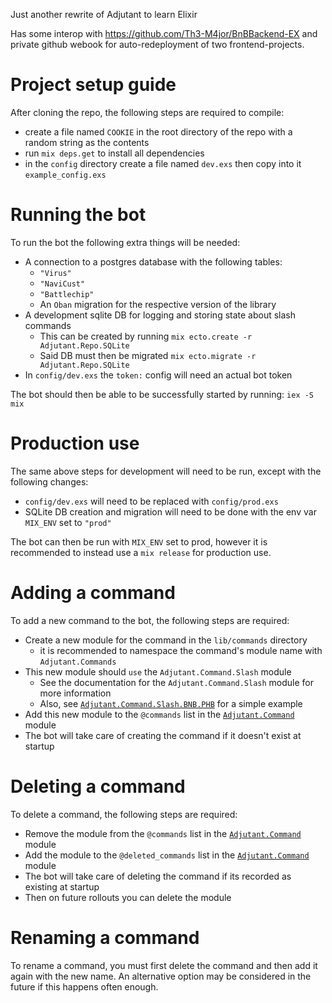 Just another rewrite of Adjutant to learn Elixir

Has some interop with https://github.com/Th3-M4jor/BnBBackend-EX and private github webook for auto-redeployment of two frontend-projects.

# Project setup guide
After cloning the repo, the following steps are required to compile:
- create a file named `COOKIE` in the root directory of the repo with a random string as the contents
- run `mix deps.get` to install all dependencies
- in the `config` directory create a file named `dev.exs` then copy into it `example_config.exs`


# Running the bot
To run the bot the following extra things will be needed:
- A connection to a postgres database with the following tables:
    - `"Virus"`
    - `"NaviCust"`
    - `"Battlechip"`
    - An `Oban` migration for the respective version of the library
- A development sqlite DB for logging and storing state about slash commands
  - This can be created by running `mix ecto.create -r Adjutant.Repo.SQLite`
  - Said DB must then be migrated `mix ecto.migrate -r Adjutant.Repo.SQLite`
- In `config/dev.exs` the `token:` config will need an actual bot token

The bot should then be able to be successfully started by running:
`iex -S mix`

# Production use
The same above steps for development will need to be run, except with the following changes:
- `config/dev.exs` will need to be replaced with `config/prod.exs`
- SQLite DB creation and migration will need to be done with the env var `MIX_ENV` set to `"prod"`

The bot can then be run with `MIX_ENV` set to prod, however it is recommended to instead use a `mix release` for production use.


# Adding a command
To add a new command to the bot, the following steps are required:
- Create a new module for the command in the `lib/commands` directory
  - it is recommended to namespace the command's module name with `Adjutant.Commands`
- This new module should `use` the `Adjutant.Command.Slash` module
  - See the documentation for the `Adjutant.Command.Slash` module for more information
  - Also, see [`Adjutant.Command.Slash.BNB.PHB`](lib/command/slash/bnb/phb.ex) for a simple example
- Add this new module to the `@commands` list in the [`Adjutant.Command`](lib/command.ex) module
- The bot will take care of creating the command if it doesn't exist at startup

# Deleting a command
To delete a command, the following steps are required:
- Remove the module from the `@commands` list in the [`Adjutant.Command`](lib/command.ex) module
- Add the module to the `@deleted_commands` list in the [`Adjutant.Command`](lib/command.ex) module
- The bot will take care of deleting the command if its recorded as existing at startup
- Then on future rollouts you can delete the module

# Renaming a command
To rename a command, you must first delete the command and then add it again with the new name.
An alternative option may be considered in the future if this happens often enough.
